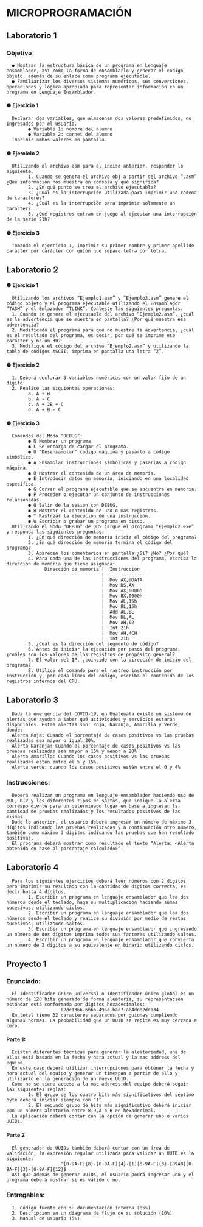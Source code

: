 # MICROPROGRAMACIÓN
## Laboratorio 1
### Objetivo
      ● Mostrar la estructura básica de un programa en Lenguaje ensamblador, así como la forma de ensamblarlo y generar el código objeto, además de su enlace como programa ejecutable.
      ● Familiarizar los diversos sistemas numéricos, sus conversiones, operaciones y lógica apropiada para representar información en un programa en Lenguaje Ensamblador.
#### ● Ejercicio 1
      Declarar dos variables, que almacenen dos valores predefinidos, no ingresados por el usuario.
            ● Variable 1: nombre del alumno
            ● Variable 2: carnet del alumno
      Imprimir ambos valores en pantalla.
#### ● Ejercicio 2
      Utilizando el archivo asm para el inciso anterior, responder lo siguiente.
            1. Cuando se genera el archivo obj a partir del archivo “.asm” ¿Qué información nos muestra en consola y qué significa?
            2. ¿En qué punto se crea el archivo ejecutable?
            3. ¿Cuál es la interrupción utilizada para imprimir una cadena de caracteres?
            4. ¿Cuál es la interrupción para imprimir solamente un caracter?
            5. ¿Qué registros entran en juego al ejecutar una interrupción de la serie 21h?
#### ● Ejercicio 3            
      Tomando el ejercicio 1, imprimir su primer nombre y primer apellido carácter por carácter con guión que separe letra por letra.

## Laboratorio 2
#### ● Ejercicio 1
      Utilizando los archivos “Ejemplo1.asm” y “Ejemplo2.asm” genere el código objeto y el programa ejecutable utilizando el Ensamblador “TASM” y el Enlazador “TLINK”. Conteste las siguientes preguntas:
      1. Cuando se genera el ejecutable del archivo “Ejemplo2.asm”, ¿cuál es la advertencia que se muestra en pantalla? ¿Por qué muestra esa advertencia?
      2. Modificado el programa para que no muestre la advertencia, ¿cuál es el resultado del programa, es decir, por qué se imprime ese carácter y no un 30?
      3. Modifique el código del archivo “Ejemplo2.asm” y utilizando la tabla de códigos ASCII, imprima en pantalla una letra “Z”.
#### ● Ejercicio 2
      1. Deberá declarar 3 variables numéricas con un valor fijo de un dígito
      2. Realice las siguientes operaciones:
            a. A + B
            b. A - C
            c. A + 2B + C
            d. A + B - C
#### ● Ejercicio 3            
      Comandos del Modo “DEBUG”:
            ● N Nombrar un programa.
            ● L Se encarga de cargar el programa.
            ● U "Desensamblar" código máquina y pasarlo a código simbólico.
            ● A Ensamblar instrucciones simbólicas y pasarlas a código máquina.
            ● D Mostrar el contenido de un área de memoria.
            ● E Introducir datos en memoria, iniciando en una localidad específica.
            ● G Correr el programa ejecutable que se encuentra en memoria.
            ● P Proceder o ejecutar un conjunto de instrucciones relacionadas.
            ● Q Salir de la sesión con DEBUG.
            ● R Mostrar el contenido de uno o más registros.
            ● T Rastrear la ejecución de una instrucción.
            ● W Escribir o grabar un programa en disco.
      Utilizando el Modo “DEBUG” de DOS cargue el programa “Ejemplo2.exe” y responda las siguientes preguntas:
            1. ¿En qué dirección de memoria inicia el código del programa?
            2. ¿En qué dirección de memoria termina el código del programa?
            3. Aparecen los comentarios en pantalla ¿Sí? ¿No? ¿Por qué?
            4. Para cada una de las instrucciones del programa, escriba la dirección de memoria que tiene asignada:
                  Dirección de memoria |  Instrucción
                  -------------------- | --------------- 
                                       |  Mov AX,@DATA
                                       |  Mov DS,AX
                                       |  Mov AX,0000h
                                       |  Mov BX,0000h
                                       |  Mov AL,15h
                                       |  Mov BL,15h
                                       |  Add AL,BL
                                       |  Mov DL,AL
                                       |  Mov AH,02
                                       |  Int 21h
                                       |  Mov AH,4CH
                                       |  int 21h    
            5. ¿Cuál es la dirección del segmento de código?
            6. Antes de iniciar la ejecución por pasos del programa, ¿cuáles son los valores de los registros de propósito general?
            7. El valor del IP, ¿coincide con la dirección de inicio del programa?
            8. Utilice el comando para el rastreo instrucción por instrucción y, por cada línea del código, escriba el contenido de los registros internos del CPU.
## Laboratorio 3
      Dada la emergencia del COVID-19, en Guatemala existe un sistema de alertas que ayudan a saber qué actividades y servicios estarán disponibles. Estas alertas son: Roja, Naranja, Amarilla y Verde, donde:
      Alerta Roja: Cuando el porcentaje de casos positivos vs las pruebas realizadas sea mayor o igual 20%.
      Alerta Naranja: Cuando el porcentaje de casos positivos vs las pruebas realizadas sea mayor a 15% y menor a 20%
      Alerta Amarilla: Cuando los casos positivos vs las pruebas realizadas estén entre el 5 y 15%.
      Alerta verde: cuando los casos positivos estén entre el 0 y 4%
### Instrucciones:
      Deberá realizar un programa en lenguaje ensamblador haciendo uso de MUL, DIV y los diferentes tipos de saltos, que indique la alerta correspondiente para un determinado lugar en base a ingresar la cantidad de pruebas realizadas y los resultados positivos de las mismas.
      Dado lo anterior, el usuario deberá ingresar un número de máximo 3 dígitos indicando las pruebas realizadas y a continuación otro número, también como máximo 3 dígitos indicando las pruebas que han resultado positivas.
      El programa deberá mostrar como resultado el texto “Alerta: <Alerta obtenida en base al porcentaje calculado>”.
## Laboratorio 4
      Para los siguientes ejercicios deberá leer números con 2 dígitos pero imprimir su resultado con la cantidad de dígitos correcta, es decir hasta 4 dígitos.
            1. Escribir un programa en lenguaje ensamblador que lea dos números desde el teclado, haga su multiplicación haciendo sumas sucesivas, utilizando ciclos.
            2. Escribir un programa en lenguaje ensamblador que lea dos números desde el teclado y realice su división por medio de restas sucesivas, utilizando saltos.
            3. Escribir un programa en lenguaje ensamblador que ingresando un número de dos dígitos imprima todos sus factores utilizando saltos.
            4. Escribir un programa en lenguaje ensamblador que convierta un número de 2 dígitos a su equivalente en binario utilizando ciclos. 

## Proyecto 1 
### Enunciado:
      El identificador único universal o identificador único global es un número de 128 bits generado de forma aleatoria, su representación estándar está conformada por dígitos hexadecimales:
                        82dc1366-6b6b-496a-bae7-a84de82dda34
      En total tiene 32 caracteres separados por guiones cumpliendo algunas normas. La probabilidad que un UUID se repita es muy cercana a cero.
#### Parte 1:
      Existen diferentes técnicas para generar la aleatoriedad, una de ellas está basada en la fecha y hora actual y la mac address del equipo,
      En este caso deberá utilizar interrupciones para obtener la fecha y hora actual del equipo y generar un timespan a partir de ello y utilizarlo en la generación de un nuevo UUID.
      Como no se tiene acceso a la mac address del equipo deberá seguir las siguientes reglas:
            1. El grupo de los cuatro bits más significativos del séptimo byte deberá iniciar siempre con “1”
            2. El segundo grupo de bits más significativo deberá iniciar con un número aleatorio entre 8,9,A o B en hexadecimal.
      La aplicación deberá contar con la opción de generar uno o varios UUIDs.
#### Parte 2:      
      El generador de UUIDs también deberá contar con un área de validación, la expresión regular utilizada para validar un UUID es la siguiente:
                        ^[0-9A-F]{8}-[0-9A-F]{4}-[1][0-9A-F]{3}-[89AB][0-9A-F]{3}-[0-9A-F]{12}$
      Así que además de generar UUIDs, el usuario podrá ingresar uno y el programa deberá mostrar si es válido o no.
### Entregables:
      1. Código fuente con su documentación interna (85%)
      2. Descripción en un diagrama de flujo de su solución (10%)
      3. Manual de usuario (5%)
